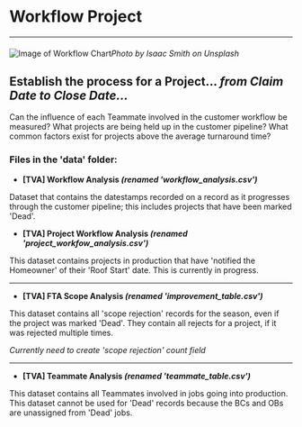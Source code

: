 # Workflow Project
***
#### 

![Image of Workflow Chart](https://images.unsplash.com/photo-1543286386-713bdd548da4?ixlib=rb-1.2.1&ixid=eyJhcHBfaWQiOjEyMDd9&auto=format&fit=crop&w=1050&q=80)*Photo by Isaac Smith on Unsplash*

## Establish the process for a Project... ***from Claim Date to Close Date...***

Can the influence of each Teammate involved in the customer workflow be measured? What projects are being held up in the customer pipeline? What common factors exist for projects above the average turnaround time? 

### Files in the 'data' folder:
- **[TVA] Workflow Analysis *(renamed 'workflow_analysis.csv')***

Dataset that contains the datestamps recorded on a record as it progresses through the customer pipeline; this includes projects that have been marked 'Dead'.

- **[TVA] Project Workflow Analysis *(renamed 'project_workfow_analysis.csv')*** 

This dataset contains projects in production that have 'notified the Homeowner' of their 'Roof Start' date. This is currently in progress.

---

- **[TVA] FTA Scope Analysis *(renamed 'improvement_table.csv')***

This dataset contains all 'scope rejection' records for the season, even if the project was marked 'Dead'. They contain all rejects for a project, if it was rejected multiple times.

*Currently need to create 'scope rejection' count field*

---

- **[TVA] Teammate Analysis *(renamed 'teammate_table.csv')***

This dataset contains all Teammates involved in jobs going into production. This dataset cannot be used for 'Dead' records because the BCs and OBs are unassigned from 'Dead' jobs.

